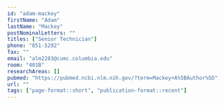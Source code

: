 ```yaml
---
id: "adam-mackey"
firstName: "Adam"
lastName: "Mackey"
postNominalLetters: ""
titles: ["Senior Technician"]
phone: "851-5292"
fax: ""
email: "alm2283@cumc.columbia.edu"
room: "401B"
researchAreas: []
pubmed: "https://pubmed.ncbi.nlm.nih.gov/?term=Mackey+A%5BAuthor%5D"
url: ""
tags: ["page-format::short", "publication-format::recent"]
---
```

